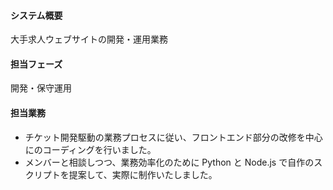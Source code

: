 #### システム概要

大手求人ウェブサイトの開発・運用業務

#### 担当フェーズ

開発・保守運用

#### 担当業務

- チケット開発駆動の業務プロセスに従い、フロントエンド部分の改修を中心にのコーディングを行いました。
- メンバーと相談しつつ、業務効率化のために Python と Node.js で自作のスクリプトを提案して、実際に制作いたしました。
